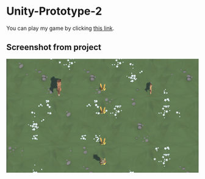 # Unity-Prototype-2

You can play my game by clicking [this link](https://play.unity.com/mg/other/webgl-builds-402846).

## Screenshot from project 

<img width=1200 src="https://github.com/rahul07bagul/Unity-Prototype-2/blob/main/image/Screenshot%202024-04-27%20212809.png" alt="bench">


